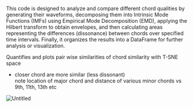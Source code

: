 This code is designed to analyze and compare different chord qualities by generating their waveforms, decomposing them into Intrinsic Mode Functions (IMFs) using Empirical Mode Decomposition (EMD), applying the Hilbert transform to obtain envelopes, and then calculating areas representing the differences (dissonance) between chords over specified time intervals. Finally, it organizes the results into a DataFrame for further analysis or visualization.


Quantifies and plots pair wise similarities of chord similarity with T-SNE space
- closer chord are more similar (less dissonant)   
    note location of major chord and distance of various minor chords vs 9th, 11th,  13th etc


![Untitled](https://github.com/user-attachments/assets/309439b5-e912-4a5e-ac05-fed22d986d73)
